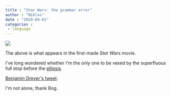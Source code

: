 ```yaml
---
title : "Star Wars: the grammar error"
author : "Niklas"
date : "2020-04-01"
categories : 
 - language
---
```


![](https://niklasblog.com/wp-content/starwars.png)

The above is what appears in the first-made _Star Wars_ movie.

I've long wondered whether I'm the only one to be vexed by the superfluous full stop before the [ellipsis](https://en.wikipedia.org/wiki/Ellipsis).

[Benjamin Dreyer's tweet](https://twitter.com/BCDreyer/status/1245055651497349120).

I'm not alone, thank Bog.
